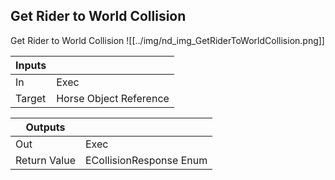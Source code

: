 ## Get Rider to World Collision
Get Rider to World Collision
![[../img/nd_img_GetRiderToWorldCollision.png]]

|Inputs||
|--|--|
| In | Exec |
| Target | Horse Object Reference |

|Outputs||
|--|--|
| Out | Exec |
| Return Value | ECollisionResponse Enum |
